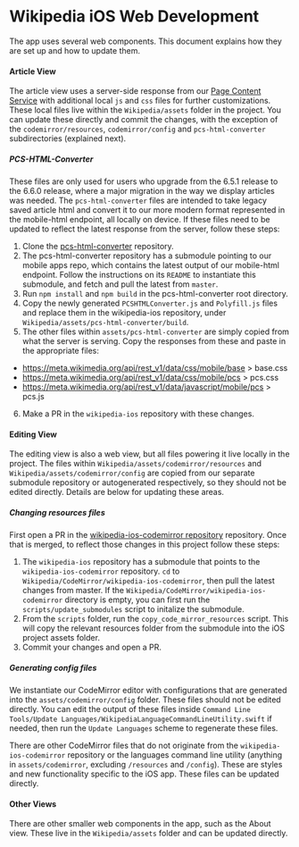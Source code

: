# Wikipedia iOS Web Development

The app uses several web components. This document explains how they are set up and how to update them. 

#### Article View
The article view uses a server-side response from our [Page Content Service](https://www.mediawiki.org/wiki/Page_Content_Service#/page/mobile-html) with additional local `js` and `css` files for further customizations. These local files live within the `Wikipedia/assets` folder in the project. You can update these directly and commit the changes, with the exception of the `codemirror/resources`, `codemirror/config` and `pcs-html-converter` subdirectories (explained next).

##### PCS-HTML-Converter
These files are only used for users who upgrade from the 6.5.1 release to the 6.6.0 release, where a major migration in the way we display articles was needed. The `pcs-html-converter` files are intended to take legacy saved article html and convert it to our more modern format represented in the mobile-html endpoint, all locally on device. If these files need to be updated to reflect the latest response from the server, follow these steps:

1. Clone the [pcs-html-converter](https://github.com/wikimedia/pcs-html-converter) repository.
2. The pcs-html-converter repository has a submodule pointing to our mobile apps repo, which contains the latest output of our mobile-html endpoint. Follow the instructions on its `README` to instantiate this submodule, and fetch and pull the latest from `master`. 
3. Run `npm install` and `npm build` in the pcs-html-converter root directory.
4. Copy the newly generated `PCSHTMLConverter.js` and `Polyfill.js` files and replace them in the wikipedia-ios repository, under `Wikipedia/assets/pcs-html-converter/build`.
5. The other files within `assets/pcs-html-converter` are simply copied from what the server is serving. Copy the responses from these and paste in the appropriate files:
- https://meta.wikimedia.org/api/rest_v1/data/css/mobile/base > base.css
- https://meta.wikimedia.org/api/rest_v1/data/css/mobile/pcs > pcs.css
- https://meta.wikimedia.org/api/rest_v1/data/javascript/mobile/pcs > pcs.js
6. Make a PR in the `wikipedia-ios` repository with these changes.

#### Editing View
The editing view is also a web view, but all files powering it live locally in the project. The files within `Wikipedia/assets/codemirror/resources` and `Wikipedia/assets/codemirror/config` are copied from our separate submodule repository or autogenerated respectively, so they should not be edited directly. Details are below for updating these areas. 

##### Changing resources files

First open a PR in the [wikipedia-ios-codemirror repository](https://github.com/wikimedia/wikipedia-ios-codemirror) repository. Once that is merged, to reflect those changes in this project follow these steps:

1. The `wikipedia-ios` repository has a submodule that points to the `wikipedia-ios-codemirror` repository. `cd` to `Wikipedia/CodeMirror/wikipedia-ios-codemirror`, then pull the latest changes from master. If the `Wikipedia/CodeMirror/wikipedia-ios-codemirror` directory is empty, you can first run the `scripts/update_submodules` script to initalize the submodule.
2. From the `scripts` folder, run the `copy_code_mirror_resources` script. This will copy the relevant resources folder from the submodule into the iOS project assets folder.
3. Commit your changes and open a PR.

##### Generating config files
We instantiate our CodeMirror editor with configurations that are generated into the `assets/codemirror/config` folder. These files should not be edited directly. You can edit the output of these files inside `Command Line Tools/Update Languages/WikipediaLanguageCommandLineUtility.swift` if needed, then run the `Update Languages` scheme to regenerate these files.

There are other CodeMirror files that do not originate from the `wikipedia-ios-codemirror` repository or the languages command line utility (anything in `assets/codemirror`, excluding `/resources` and `/config`). These are styles and new functionality specific to the iOS app. These files can be updated directly. 

#### Other Views
There are other smaller web components in the app, such as the About view. These live in the `Wikipedia/assets` folder and can be updated directly. 
